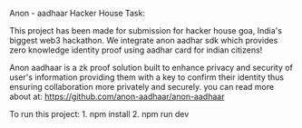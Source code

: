 Anon - aadhaar Hacker House Task:

This project has been made for submission for hacker house goa, India's biggest web3 hackathon. We integrate anon aadhar sdk which provides zero knowledge identity proof using aadhar card for indian citizens!

Anon aadhaar is a zk proof solution built to enhance privacy and security of user's information providing them with a key to confirm their identity thus ensuring collaboration more privately and securely. 
you can read more about at: https://github.com/anon-aadhaar/anon-aadhaar

To run this project: 1. npm install  2. npm run dev
